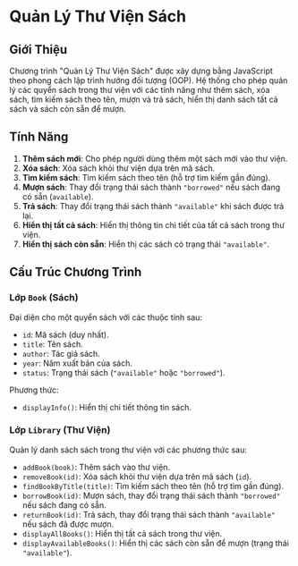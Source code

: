 # Quản Lý Thư Viện Sách

## Giới Thiệu

Chương trình "Quản Lý Thư Viện Sách" được xây dựng bằng JavaScript theo phong cách lập trình hướng đối tượng (OOP). Hệ thống cho phép quản lý các quyển sách trong thư viện với các tính năng như thêm sách, xóa sách, tìm kiếm sách theo tên, mượn và trả sách, hiển thị danh sách tất cả sách và sách còn sẵn để mượn.

## Tính Năng

1. **Thêm sách mới**: Cho phép người dùng thêm một sách mới vào thư viện.
2. **Xóa sách**: Xóa sách khỏi thư viện dựa trên mã sách.
3. **Tìm kiếm sách**: Tìm kiếm sách theo tên (hỗ trợ tìm kiếm gần đúng).
4. **Mượn sách**: Thay đổi trạng thái sách thành `"borrowed"` nếu sách đang có sẵn (`available`).
5. **Trả sách**: Thay đổi trạng thái sách thành `"available"` khi sách được trả lại.
6. **Hiển thị tất cả sách**: Hiển thị thông tin chi tiết của tất cả sách trong thư viện.
7. **Hiển thị sách còn sẵn**: Hiển thị các sách có trạng thái `"available"`.

## Cấu Trúc Chương Trình

### Lớp `Book` (Sách)

Đại diện cho một quyển sách với các thuộc tính sau:

- `id`: Mã sách (duy nhất).
- `title`: Tên sách.
- `author`: Tác giả sách.
- `year`: Năm xuất bản của sách.
- `status`: Trạng thái sách (`"available"` hoặc `"borrowed"`).

Phương thức:
- `displayInfo()`: Hiển thị chi tiết thông tin sách.

### Lớp `Library` (Thư Viện)

Quản lý danh sách sách trong thư viện với các phương thức sau:

- `addBook(book)`: Thêm sách vào thư viện.
- `removeBook(id)`: Xóa sách khỏi thư viện dựa trên mã sách (`id`).
- `findBookByTitle(title)`: Tìm kiếm sách theo tên (hỗ trợ tìm gần đúng).
- `borrowBook(id)`: Mượn sách, thay đổi trạng thái sách thành `"borrowed"` nếu sách đang có sẵn.
- `returnBook(id)`: Trả sách, thay đổi trạng thái sách thành `"available"` nếu sách đã được mượn.
- `displayAllBooks()`: Hiển thị tất cả sách trong thư viện.
- `displayAvailableBooks()`: Hiển thị các sách còn sẵn để mượn (trạng thái `"available"`).
